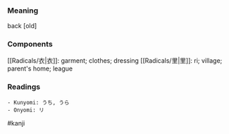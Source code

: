 ### Meaning

back [old]

### Components

[[Radicals/衣|衣]]: garment; clothes; dressing [[Radicals/里|里]]: ri; village; parent's home; league

### Readings

```
- Kunyomi: うち, うら
- Onyomi: リ
```

#kanji